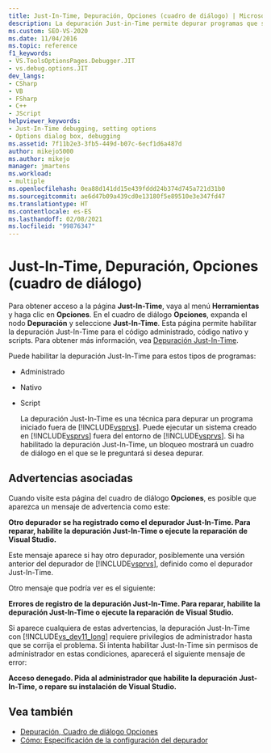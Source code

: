 ```yaml
---
title: Just-In-Time, Depuración, Opciones (cuadro de diálogo) | Microsoft Docs
description: La depuración Just-in-Time permite depurar programas que se inician fuera de Visual Studio. Obtenga información sobre cómo habilitar la depuración Just-In-Time para varios tipos de programas.
ms.custom: SEO-VS-2020
ms.date: 11/04/2016
ms.topic: reference
f1_keywords:
- VS.ToolsOptionsPages.Debugger.JIT
- vs.debug.options.JIT
dev_langs:
- CSharp
- VB
- FSharp
- C++
- JScript
helpviewer_keywords:
- Just-In-Time debugging, setting options
- Options dialog box, debugging
ms.assetid: 7f11b2e3-3fb5-449d-b07c-6ecf1d6a487d
author: mikejo5000
ms.author: mikejo
manager: jmartens
ms.workload:
- multiple
ms.openlocfilehash: 0ea88d141dd15e439fddd24b374d745a721d31b0
ms.sourcegitcommit: ae6d47b09a439cd0e13180f5e89510e3e347fd47
ms.translationtype: HT
ms.contentlocale: es-ES
ms.lasthandoff: 02/08/2021
ms.locfileid: "99876347"
---
```

# <a name="just-in-time-debugging-options-dialog-box"></a>Just-In-Time, Depuración, Opciones (cuadro de diálogo)
Para obtener acceso a la página **Just-In-Time**, vaya al menú **Herramientas** y haga clic en **Opciones**. En el cuadro de diálogo **Opciones**, expanda el nodo **Depuración** y seleccione **Just-In-Time**. Esta página permite habilitar la depuración Just-In-Time para el código administrado, código nativo y scripts. Para obtener más información, vea [Depuración Just-In-Time](../debugger/just-in-time-debugging-in-visual-studio.md).

 Puede habilitar la depuración Just-In-Time para estos tipos de programas:

- Administrado

- Nativo

- Script

  La depuración Just-In-Time es una técnica para depurar un programa iniciado fuera de [!INCLUDE[vsprvs](../code-quality/includes/vsprvs_md.md)]. Puede ejecutar un sistema creado en [!INCLUDE[vsprvs](../code-quality/includes/vsprvs_md.md)] fuera del entorno de [!INCLUDE[vsprvs](../code-quality/includes/vsprvs_md.md)]. Si ha habilitado la depuración Just-In-Time, un bloqueo mostrará un cuadro de diálogo en el que se le preguntará si desea depurar.

## <a name="associated-warnings"></a>Advertencias asociadas
 Cuando visite esta página del cuadro de diálogo **Opciones**, es posible que aparezca un mensaje de advertencia como este:

 **Otro depurador se ha registrado como el depurador Just-In-Time. Para reparar, habilite la depuración Just-In-Time o ejecute la reparación de Visual Studio.**

 Este mensaje aparece si hay otro depurador, posiblemente una versión anterior del depurador de [!INCLUDE[vsprvs](../code-quality/includes/vsprvs_md.md)], definido como el depurador Just-In-Time.

 Otro mensaje que podría ver es el siguiente:

 **Errores de registro de la depuración Just-In-Time. Para reparar, habilite la depuración Just-In-Time o ejecute la reparación de Visual Studio.**

 Si aparece cualquiera de estas advertencias, la depuración Just-In-Time con [!INCLUDE[vs_dev11_long](../data-tools/includes/vs_dev11_long_md.md)] requiere privilegios de administrador hasta que se corrija el problema. Si intenta habilitar Just-In-Time sin permisos de administrador en estas condiciones, aparecerá el siguiente mensaje de error:

 **Acceso denegado. Pida al administrador que habilite la depuración Just-In-Time, o repare su instalación de Visual Studio.**

## <a name="see-also"></a>Vea también
- [Depuración, Cuadro de diálogo Opciones](../debugger/debugging-options-dialog-box.md)
- [Cómo: Especificación de la configuración del depurador](../debugger/how-to-specify-debugger-settings.md)
